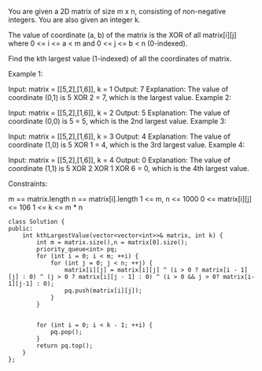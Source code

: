 You are given a 2D matrix of size m x n, consisting of non-negative integers. You are also given an integer k.

The value of coordinate (a, b) of the matrix is the XOR of all matrix[i][j] where 0 <= i <= a < m and 0 <= j <= b < n (0-indexed).

Find the kth largest value (1-indexed) of all the coordinates of matrix.

 

Example 1:

Input: matrix = [[5,2],[1,6]], k = 1
Output: 7
Explanation: The value of coordinate (0,1) is 5 XOR 2 = 7, which is the largest value.
Example 2:

Input: matrix = [[5,2],[1,6]], k = 2
Output: 5
Explanation: The value of coordinate (0,0) is 5 = 5, which is the 2nd largest value.
Example 3:

Input: matrix = [[5,2],[1,6]], k = 3
Output: 4
Explanation: The value of coordinate (1,0) is 5 XOR 1 = 4, which is the 3rd largest value.
Example 4:

Input: matrix = [[5,2],[1,6]], k = 4
Output: 0
Explanation: The value of coordinate (1,1) is 5 XOR 2 XOR 1 XOR 6 = 0, which is the 4th largest value.
 

Constraints:

m == matrix.length
n == matrix[i].length
1 <= m, n <= 1000
0 <= matrix[i][j] <= 106
1 <= k <= m * n

```
class Solution {
public:
    int kthLargestValue(vector<vector<int>>& matrix, int k) {
        int m = matrix.size(),n = matrix[0].size();
        priority_queue<int> pq;
        for (int i = 0; i < m; ++i) {
            for (int j = 0; j < n; ++j) {
                matrix[i][j] = matrix[i][j] ^ (i > 0 ? matrix[i - 1][j] : 0) ^ (j > 0 ? matrix[i][j - 1] : 0) ^ (i > 0 && j > 0? matrix[i-1][j-1] : 0);
                pq.push(matrix[i][j]);
            }
        }
        
        
        for (int i = 0; i < k - 1; ++i) {
            pq.pop();
        }
        return pq.top();
    }
};
```
